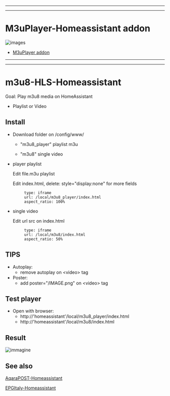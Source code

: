 ----
----

#  M3uPlayer-Homeassistant addon #

![images](https://github.com/user-attachments/assets/5a658414-ff3d-4546-a655-fbd2f124e968)


  * [M3uPlayer addon](https://github.com/sdavides/m3u8-HLS-Homeassistant/tree/main/addon-M3uPlayer/README.md)
  
----

----

# m3u8-HLS-Homeassistant
Goal: Play m3u8 media on HomeAssistant

  * Playlist or Video


## Install ##
* Download folder on /config/www/

     * "m3u8_player" playlist m3u
  
     * "m3u8" single video 
  
* player playlist
 
   Edit file.m3u playlist
  
   Edit index.html, delete: style="display:none" for more fields
 
  
           type: iframe
           url: /local/m3u8_player/index.html
           aspect_ratio: 100%


* single video
 
   Edit url src on index.html
 
  
           type: iframe
           url: /local/m3u8/index.html
           aspect_ratio: 50%
      
## TIPS ##
* Autoplay:
    * remove autoplay on \<video\> tag
* Poster:
    * add poster="/IMAGE.png" on \<video\> tag

## Test player ##
* Open with browser:
     * http://'homeassistant'/local/m3u8_player/index.html
     * http://'homeassistant'/local/m3u8/index.html


 ## Result ##
![immagine](https://github.com/user-attachments/assets/85d21159-13e2-4f85-8a0d-615381adbd87)




## See also ##

[AqaraPOST-Homeassistant](https://github.com/sdavides/AqaraPOST-Homeassistant/)

[EPGItaly-Homeassistant](https://github.com/sdavides/EPGItaly-Homeassistant/)

     

